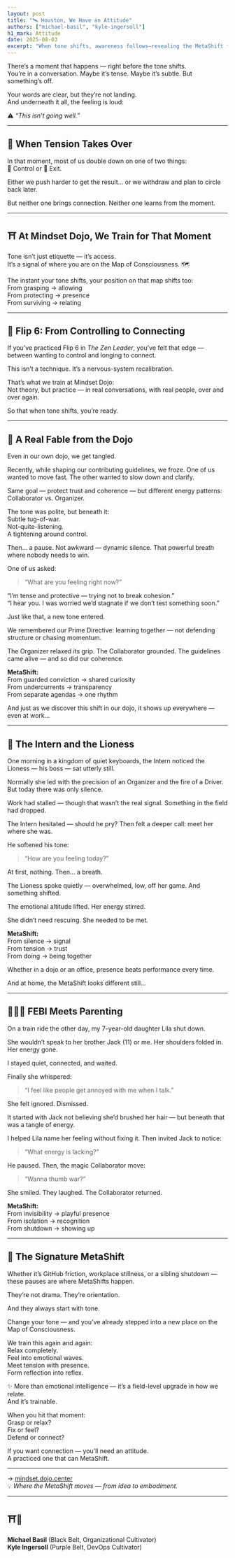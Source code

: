 ```yaml
---
layout: post
title: "🛰️ Houston, We Have an Attitude"
authors: ["michael-basil", "kyle-ingersoll"]
h1_mark: Attitude
date: 2025-08-03
excerpt: "When tone shifts, awareness follows—revealing the MetaShift from control to connection that transforms every conversation into practice."
---
```



There’s a moment that happens — right before the tone shifts.  
You’re in a conversation. Maybe it’s tense. Maybe it’s subtle. But something’s off.  

Your words are clear, but they’re not landing.  
And underneath it all, the feeling is loud:  

⚠️ *“This isn’t going well.”*

---

## 😤 When Tension Takes Over

In that moment, most of us double down on one of two things:  
🔧 Control or 🏃 Exit.  

Either we push harder to get the result… or we withdraw and plan to circle back later.  

But neither one brings connection. Neither one learns from the moment.

---

## ⛩️ At Mindset Dojo, We Train for That Moment

Tone isn’t just etiquette — it’s access.  
It’s a signal of where you are on the Map of Consciousness. 🗺️  

The instant your tone shifts, your position on that map shifts too:  
From grasping → allowing  
From protecting → presence  
From surviving → relating

---

## 🧭 Flip 6: From Controlling to Connecting

If you’ve practiced Flip 6 in *The Zen Leader*, you’ve felt that edge — between wanting to control and longing to connect.  

This isn’t a technique. It’s a nervous-system recalibration.  

That’s what we train at Mindset Dojo:  
Not theory, but practice — in real conversations, with real people, over and over again.  

So that when tone shifts, you’re ready.

---

## 🧪 A Real Fable from the Dojo

Even in our own dojo, we get tangled.  

Recently, while shaping our contributing guidelines, we froze. One of us wanted to move fast. The other wanted to slow down and clarify.  

Same goal — protect trust and coherence — but different energy patterns: Collaborator vs. Organizer.  

The tone was polite, but beneath it:  
Subtle tug-of-war.  
Not-quite-listening.  
A tightening around control.  

Then… a pause. Not awkward — dynamic silence. That powerful breath where nobody needs to win.  

One of us asked:  
> “What are you feeling right now?”  

“I’m tense and protective — trying not to break cohesion.”  
“I hear you. I was worried we’d stagnate if we don’t test something soon.”  

Just like that, a new tone entered.  

We remembered our Prime Directive: learning together — not defending structure or chasing momentum.  

The Organizer relaxed its grip. The Collaborator grounded. The guidelines came alive — and so did our coherence.  

**MetaShift:**  
From guarded conviction → shared curiosity  
From undercurrents → transparency  
From separate agendas → one rhythm  

And just as we discover this shift in our dojo, it shows up everywhere — even at work…

---

## 🦁 The Intern and the Lioness

One morning in a kingdom of quiet keyboards, the Intern noticed the Lioness — his boss — sat utterly still.  

Normally she led with the precision of an Organizer and the fire of a Driver. But today there was only silence.  

Work had stalled — though that wasn’t the real signal. Something in the field had dropped.  

The Intern hesitated — should he pry? Then felt a deeper call: meet her where she was.  

He softened his tone:  
> “How are you feeling today?”  

At first, nothing. Then… a breath.  

The Lioness spoke quietly — overwhelmed, low, off her game. And something shifted.  

The emotional altitude lifted. Her energy stirred.  

She didn’t need rescuing. She needed to be met.  

**MetaShift:**  
From silence → signal  
From tension → trust  
From doing → being together  

Whether in a dojo or an office, presence beats performance every time.  

And at home, the MetaShift looks different still…

---

## 👨‍👧‍👦 FEBI Meets Parenting

On a train ride the other day, my 7-year-old daughter Lila shut down.  

She wouldn’t speak to her brother Jack (11) or me. Her shoulders folded in. Her energy gone.  

I stayed quiet, connected, and waited.  

Finally she whispered:  
> “I feel like people get annoyed with me when I talk.”  

She felt ignored. Dismissed.  

It started with Jack not believing she’d brushed her hair — but beneath that was a tangle of energy.  

I helped Lila name her feeling without fixing it. Then invited Jack to notice:  
> “What energy is lacking?”  

He paused. Then, the magic Collaborator move:  
> “Wanna thumb war?”  

She smiled. They laughed. The Collaborator returned.  

**MetaShift:**  
From invisibility → playful presence  
From isolation → recognition  
From shutdown → showing up

---

## 🌌 The Signature MetaShift

Whether it’s GitHub friction, workplace stillness, or a sibling shutdown — these pauses are where MetaShifts happen.  

They’re not drama. They’re orientation.  

And they always start with tone.  

Change your tone — and you’ve already stepped into a new place on the Map of Consciousness.  

We train this again and again:  
Relax completely.  
Feel into emotional waves.  
Meet tension with presence.  
Form reflection into reflex.  

✨ More than emotional intelligence — it’s a field-level upgrade in how we relate.  
And it’s trainable.  

When you hit that moment:  
Grasp or relax?  
Fix or feel?  
Defend or connect?  

If you want connection — you’ll need an attitude.  
A practiced one that can MetaShift.

---

→ [mindset.dojo.center](https://mindset.dojo.center)  
💡 *Where the MetaShift moves — from idea to embodiment.*

---

## ⛩️🌿

**Michael Basil** (Black Belt, Organizational Cultivator)  
**Kyle Ingersoll** (Purple Belt, DevOps Cultivator)
